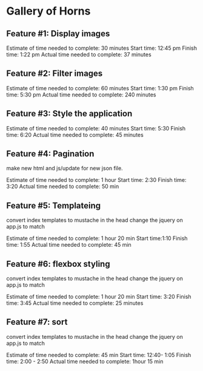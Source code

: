# Gallery of Horns

## Feature #1: Display images

Estimate of time needed to complete: 30 minutes
Start time: 12:45 pm
Finish time: 1:22 pm
Actual time needed to complete: 37 minutes

## Feature #2: Filter images

Estimate of time needed to complete: 60 minutes
Start time:  1:30 pm
Finish time: 5:30 pm
Actual time needed to complete: 240 minutes

## Feature #3: Style the application

Estimate of time needed to complete: 40 minutes
Start time: 5:30
Finish time: 6:20
Actual time needed to complete: 45 minutes

## Feature #4: Pagination

make new html and js/update for new json file.

Estimate of time needed to complete: 1 hour
Start time: 2:30
Finish time: 3:20
Actual time needed to complete: 50 min

## Feature #5: Templateing

convert index templates to mustache in the head
change the jquery on app.js to match

Estimate of time needed to complete: 1 hour 20 min
Start time:1:10
Finish time: 1:55
Actual time needed to complete: 45 min

## Feature #6: flexbox styling

convert index templates to mustache in the head
change the jquery on app.js to match

Estimate of time needed to complete: 1 hour 20 min
Start time: 3:20 
Finish time: 3:45 
Actual time needed to complete: 25 minutes

## Feature #7: sort

convert index templates to mustache in the head
change the jquery on app.js to match

Estimate of time needed to complete: 45 min
Start time: 12:40- 1:05
Finish time: 2:00 - 2:50
Actual time needed to complete: 1hour 15 min
